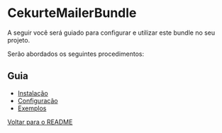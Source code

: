 # CekurteMailerBundle

A seguir você será guiado para configurar e utilizar este bundle no seu projeto.

Serão abordados os seguintes procedimentos:

## Guia

- [Instalação](instalacao.md)
- [Configuração](configuracao.md)
- [Exemplos](exemplos.md)


[Voltar para o README](https://github.com/CekurteSistemas/CekurteMailerBundle/blob/master/README.md)